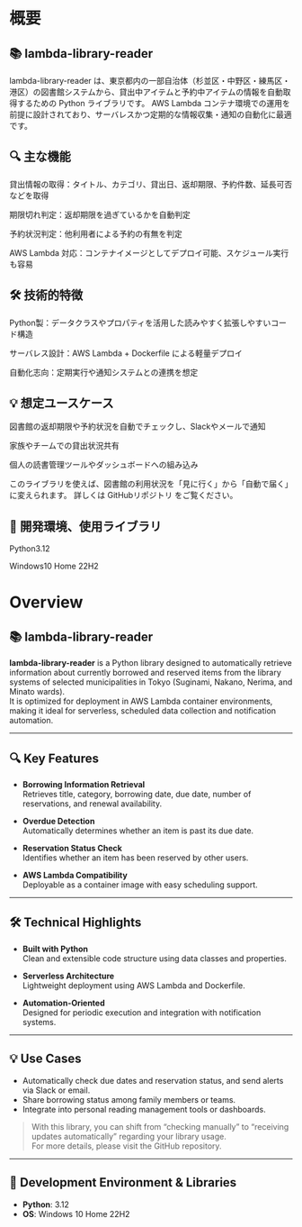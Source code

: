 # 概要
## 📚 lambda-library-reader
lambda-library-reader は、東京都内の一部自治体（杉並区・中野区・練馬区・港区）の図書館システムから、貸出中アイテムと予約中アイテムの情報を自動取得するための Python ライブラリです。 AWS Lambda コンテナ環境での運用を前提に設計されており、サーバレスかつ定期的な情報収集・通知の自動化に最適です。

## 🔍 主な機能
貸出情報の取得：タイトル、カテゴリ、貸出日、返却期限、予約件数、延長可否などを取得

期限切れ判定：返却期限を過ぎているかを自動判定

予約状況判定：他利用者による予約の有無を判定

AWS Lambda 対応：コンテナイメージとしてデプロイ可能、スケジュール実行も容易

## 🛠 技術的特徴
Python製：データクラスやプロパティを活用した読みやすく拡張しやすいコード構造

サーバレス設計：AWS Lambda + Dockerfile による軽量デプロイ

自動化志向：定期実行や通知システムとの連携を想定

## 💡 想定ユースケース
図書館の返却期限や予約状況を自動でチェックし、Slackやメールで通知

家族やチームでの貸出状況共有

個人の読書管理ツールやダッシュボードへの組み込み

このライブラリを使えば、図書館の利用状況を「見に行く」から「自動で届く」に変えられます。 詳しくは GitHubリポジトリ をご覧ください。

## 🧪 開発環境、使用ライブラリ
Python3.12

Windows10 Home 22H2



# Overview

## 📚 lambda-library-reader

**lambda-library-reader** is a Python library designed to automatically retrieve information about currently borrowed and reserved items from the library systems of selected municipalities in Tokyo (Suginami, Nakano, Nerima, and Minato wards).  
It is optimized for deployment in AWS Lambda container environments, making it ideal for serverless, scheduled data collection and notification automation.

---

## 🔍 Key Features

- **Borrowing Information Retrieval**  
  Retrieves title, category, borrowing date, due date, number of reservations, and renewal availability.

- **Overdue Detection**  
  Automatically determines whether an item is past its due date.

- **Reservation Status Check**  
  Identifies whether an item has been reserved by other users.

- **AWS Lambda Compatibility**  
  Deployable as a container image with easy scheduling support.

---

## 🛠 Technical Highlights

- **Built with Python**  
  Clean and extensible code structure using data classes and properties.

- **Serverless Architecture**  
  Lightweight deployment using AWS Lambda and Dockerfile.

- **Automation-Oriented**  
  Designed for periodic execution and integration with notification systems.

---

## 💡 Use Cases

- Automatically check due dates and reservation status, and send alerts via Slack or email.
- Share borrowing status among family members or teams.
- Integrate into personal reading management tools or dashboards.

> With this library, you can shift from “checking manually” to “receiving updates automatically” regarding your library usage.  
> For more details, please visit the GitHub repository.

---

## 🧪 Development Environment & Libraries

- **Python**: 3.12  
- **OS**: Windows 10 Home 22H2
